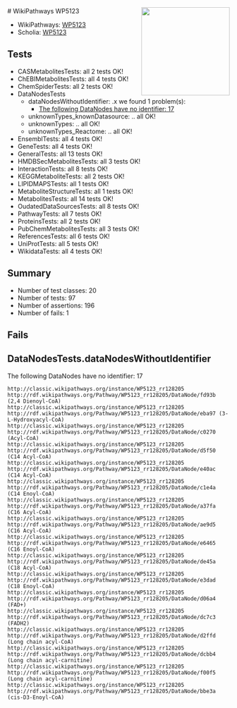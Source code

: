 <img style="float: right; width: 200px" src="https://upload.wikimedia.org/wikipedia/commons/thumb/8/83/Wplogo_with_text_500.png/640px-Wplogo_with_text_500.png" />
# WikiPathways WP5123

* WikiPathways: [WP5123](https://wikipathways.org/pathways/WP5123)
* Scholia: [WP5123](https://scholia.toolforge.org/wikipathways/WP5123)
## Tests
* CASMetabolitesTests: all 2 tests OK!
* ChEBIMetabolitesTests: all 4 tests OK!
* ChemSpiderTests: all 2 tests OK!
* DataNodesTests
    * dataNodesWithoutIdentifier: .x we found 1 problem(s):
        * [The following DataNodes have no identifier: 17](#8792c497)
    * unknownTypes_knownDatasource: .. all OK!
    * unknownTypes: .. all OK!
    * unknownTypes_Reactome: .. all OK!
* EnsemblTests: all 4 tests OK!
* GeneTests: all 4 tests OK!
* GeneralTests: all 13 tests OK!
* HMDBSecMetabolitesTests: all 3 tests OK!
* InteractionTests: all 8 tests OK!
* KEGGMetaboliteTests: all 2 tests OK!
* LIPIDMAPSTests: all 1 tests OK!
* MetaboliteStructureTests: all 1 tests OK!
* MetabolitesTests: all 14 tests OK!
* OudatedDataSourcesTests: all 8 tests OK!
* PathwayTests: all 7 tests OK!
* ProteinsTests: all 2 tests OK!
* PubChemMetabolitesTests: all 3 tests OK!
* ReferencesTests: all 6 tests OK!
* UniProtTests: all 5 tests OK!
* WikidataTests: all 4 tests OK!


## Summary

* Number of test classes: 20
* Number of tests: 97
* Number of assertions: 196
* Number of fails: 1

## Fails

<a name="8792c497" />

## DataNodesTests.dataNodesWithoutIdentifier

The following DataNodes have no identifier: 17
```
http://classic.wikipathways.org/instance/WP5123_rr128205 http://rdf.wikipathways.org/Pathway/WP5123_rr128205/DataNode/fd93b (2,4 Dienoyl-CoA)
http://classic.wikipathways.org/instance/WP5123_rr128205 http://rdf.wikipathways.org/Pathway/WP5123_rr128205/DataNode/eba97 (3-L-Hydroxyacyl-CoA)
http://classic.wikipathways.org/instance/WP5123_rr128205 http://rdf.wikipathways.org/Pathway/WP5123_rr128205/DataNode/c0270 (Acyl-CoA)
http://classic.wikipathways.org/instance/WP5123_rr128205 http://rdf.wikipathways.org/Pathway/WP5123_rr128205/DataNode/d5f50 (C14 Acyl-CoA)
http://classic.wikipathways.org/instance/WP5123_rr128205 http://rdf.wikipathways.org/Pathway/WP5123_rr128205/DataNode/e40ac (C14 Acyl-CoA)
http://classic.wikipathways.org/instance/WP5123_rr128205 http://rdf.wikipathways.org/Pathway/WP5123_rr128205/DataNode/c1e4a (C14 Enoyl-CoA)
http://classic.wikipathways.org/instance/WP5123_rr128205 http://rdf.wikipathways.org/Pathway/WP5123_rr128205/DataNode/a37fa (C16 Acyl-CoA)
http://classic.wikipathways.org/instance/WP5123_rr128205 http://rdf.wikipathways.org/Pathway/WP5123_rr128205/DataNode/ae9d5 (C16 Acyl-CoA)
http://classic.wikipathways.org/instance/WP5123_rr128205 http://rdf.wikipathways.org/Pathway/WP5123_rr128205/DataNode/e6465 (C16 Enoyl-CoA)
http://classic.wikipathways.org/instance/WP5123_rr128205 http://rdf.wikipathways.org/Pathway/WP5123_rr128205/DataNode/de45a (C18 Acyl-CoA)
http://classic.wikipathways.org/instance/WP5123_rr128205 http://rdf.wikipathways.org/Pathway/WP5123_rr128205/DataNode/e3dad (C18 Enoyl-CoA)
http://classic.wikipathways.org/instance/WP5123_rr128205 http://rdf.wikipathways.org/Pathway/WP5123_rr128205/DataNode/d06a4 (FAD+)
http://classic.wikipathways.org/instance/WP5123_rr128205 http://rdf.wikipathways.org/Pathway/WP5123_rr128205/DataNode/dc7c3 (FADH2)
http://classic.wikipathways.org/instance/WP5123_rr128205 http://rdf.wikipathways.org/Pathway/WP5123_rr128205/DataNode/d2ffd (Long chain acyl-CoA)
http://classic.wikipathways.org/instance/WP5123_rr128205 http://rdf.wikipathways.org/Pathway/WP5123_rr128205/DataNode/dcbb4 (Long chain acyl-carnitine)
http://classic.wikipathways.org/instance/WP5123_rr128205 http://rdf.wikipathways.org/Pathway/WP5123_rr128205/DataNode/f00f5 (Long chain acyl-carnitine)
http://classic.wikipathways.org/instance/WP5123_rr128205 http://rdf.wikipathways.org/Pathway/WP5123_rr128205/DataNode/bbe3a (cis-D3-Enoyl-CoA)
```

